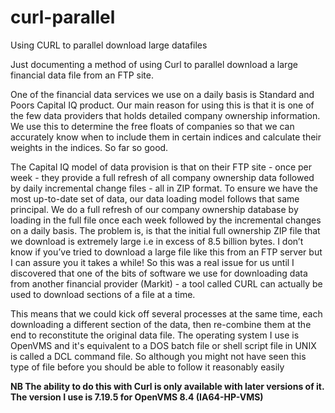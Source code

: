 # curl-parallel
Using CURL to parallel download large datafiles

Just documenting a method of using Curl to parallel download a large financial data file from an FTP site.

One of the financial data services we use on a daily basis is Standard and Poors Capital IQ product. Our main reason for using this is that it is one of the few data providers that holds detailed company ownership information. We use this to determine the free floats of companies so that we can accurately know when to include them in certain indices and calculate their weights in the indices. So far so good. 

The Capital IQ model of data provision is that on their FTP site - once per week - they provide a full refresh of all company ownership data followed by daily incremental change files - all in ZIP format. To ensure we have the most up-to-date set of data, our data loading model follows that same principal. We do a full refresh of our company ownership database by loading in the full file once each week followed by the incremental changes on a daily basis. The problem is, is that the initial full ownership ZIP file that we download is extremely large i.e in excess of  8.5 billion bytes. I don’t know if you’ve tried to download a large file like this from an FTP server but I can assure you it takes a while! So this was a real issue for us until I discovered that one of the bits of software we use for downloading data from another financial provider (Markit) - a tool called CURL can actually be used to download sections of a file at a time. 

This means that we could kick off several processes at the same time, each downloading a different section of the data, then re-combine them at the end to reconstitute the original data file. The operating system I use is OpenVMS and it's equivalent to a DOS batch file or shell script file in UNIX is called a DCL command file. So although you might not have seen this type of file before you should be able to follow it reasonably easily

<b>NB The ability to do this with Curl is only available with later versions of it. The version I use is 7.19.5 for OpenVMS 8.4 (IA64-HP-VMS)</b>

